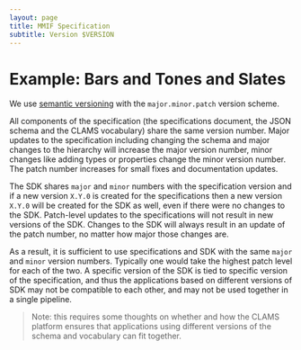 ```yaml
---
layout: page
title: MMIF Specification
subtitle: Version $VERSION
---
```




# Example: Bars and Tones and Slates







We use [semantic versioning](https://semver.org/) with the `major.minor.patch` version scheme. 

All components of the specification (the specifications document, the JSON schema and the CLAMS vocabulary) share the same version number. Major updates to the specification including changing the schema and major changes to the hierarchy will increase the major version number, minor changes like adding types or properties change the minor version number. The patch number increases for small fixes and documentation updates.

The SDK shares `major` and `minor` numbers with the specification version and if a new version `X.Y.0` is created for the specifications then a new version `X.Y.0` will be created for the SDK as well, even if there were no changes to the SDK. Patch-level updates to the specifications will not result in new versions of the SDK. Changes to the SDK will always result in an update of the patch number, no matter how major those changes are. 

As a result, it is sufficient to use specifications and SDK with the same `major` and `minor` version numbers. Typically one would take the highest patch level for each of the two. A specific version of the SDK is tied to specific version of the specification, and thus the applications based on different versions of SDK may not be compatible to each other, and may not be used together in a single pipeline. 

> Note: this requires some thoughts on whether and how the CLAMS platform ensures that applications using different versions of the schema and vocabulary can fit together.